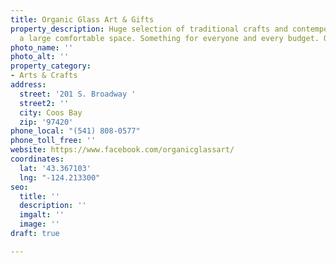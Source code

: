 ```yaml
---
title: Organic Glass Art & Gifts
property_description: Huge selection of traditional crafts and contemporary art in
  a large comfortable space. Something for everyone and every budget. Open daily Noon-5pm.
photo_name: ''
photo_alt: ''
property_category:
- Arts & Crafts
address:
  street: '201 S. Broadway '
  street2: ''
  city: Coos Bay
  zip: '97420'
phone_local: "(541) 808-0577"
phone_toll_free: ''
website: https://www.facebook.com/organicglassart/
coordinates:
  lat: '43.367103'
  lng: "-124.213300"
seo:
  title: ''
  description: ''
  imgalt: ''
  image: ''
draft: true

---
```


